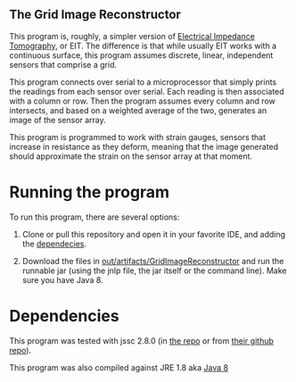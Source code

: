 ## The Grid Image Reconstructor
This program is, roughly, a simpler version of [Electrical Impedance Tomography](https://en.wikipedia.org/wiki/Electrical_impedance_tomography), 
or EIT. The difference is that while usually EIT  works with a continuous surface, this program assumes discrete, 
linear, independent sensors that comprise a grid.

This program connects over serial to a microprocessor that simply prints the readings from each sensor over serial. Each 
reading is then associated with a column or row. Then the program assumes every column and row intersects, and based on 
a weighted average of the two, generates an image of the sensor array.

This program is programmed to work with strain gauges, sensors that increase in resistance as they deform, meaning that 
the image generated should approximate the strain on the sensor array at that moment.


# Running the program
To run this program, there are several options:

1. Clone or pull this repository and open it in your favorite IDE, and adding the [dependecies](#dependencies).

2. Download the files in [out/artifacts/GridImageReconstructor](out/artifacts/GridImageReconstructor) and run the 
runnable jar (using the jnlp file, the jar itself or the command line). Make sure you have Java 8.


# Dependencies
This program was tested with jssc 2.8.0 (in [the repo](out/artifacts/GridImageReconstructor/jssc-2.8.0.jar) or from 
[their github repo](https://github.com/scream3r/java-simple-serial-connector/releases)).

This program was also compiled against JRE 1.8 aka [Java 8](http://www.oracle.com/technetwork/java/javase/overview/java8-2100321.html)

